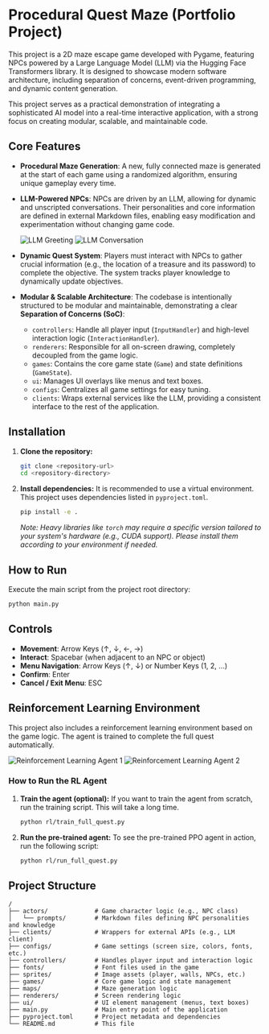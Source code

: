 # Procedural Quest Maze (Portfolio Project)

This project is a 2D maze escape game developed with Pygame, featuring NPCs powered by a Large Language Model (LLM) via the Hugging Face Transformers library. It is designed to showcase modern software architecture, including separation of concerns, event-driven programming, and dynamic content generation.

This project serves as a practical demonstration of integrating a sophisticated AI model into a real-time interactive application, with a strong focus on creating modular, scalable, and maintainable code.

## Core Features

- **Procedural Maze Generation**: A new, fully connected maze is generated at the start of each game using a randomized algorithm, ensuring unique gameplay every time.

- **LLM-Powered NPCs**: NPCs are driven by an LLM, allowing for dynamic and unscripted conversations. Their personalities and core information are defined in external Markdown files, enabling easy modification and experimentation without changing game code.

  ![LLM Greeting](images/llm_greeting.gif)
  ![LLM Conversation](images/llm_conversation.gif)

- **Dynamic Quest System**: Players must interact with NPCs to gather crucial information (e.g., the location of a treasure and its password) to complete the objective. The system tracks player knowledge to dynamically update objectives.

- **Modular & Scalable Architecture**: The codebase is intentionally structured to be modular and maintainable, demonstrating a clear **Separation of Concerns (SoC)**:
    - `controllers`: Handle all player input (`InputHandler`) and high-level interaction logic (`InteractionHandler`).
    - `renderers`: Responsible for all on-screen drawing, completely decoupled from the game logic.
    - `games`: Contains the core game state (`Game`) and state definitions (`GameState`).
    - `ui`: Manages UI overlays like menus and text boxes.
    - `configs`: Centralizes all game settings for easy tuning.
    - `clients`: Wraps external services like the LLM, providing a consistent interface to the rest of the application.

## Installation

1.  **Clone the repository:**
    ```bash
    git clone <repository-url>
    cd <repository-directory>
    ```

2.  **Install dependencies:**
    It is recommended to use a virtual environment. This project uses dependencies listed in `pyproject.toml`.
    ```bash
    pip install -e .
    ```
    *Note: Heavy libraries like `torch` may require a specific version tailored to your system's hardware (e.g., CUDA support). Please install them according to your environment if needed.*

## How to Run

Execute the main script from the project root directory:

```bash
python main.py
```

## Controls

-   **Movement**: Arrow Keys (↑, ↓, ←, →)
-   **Interact**: Spacebar (when adjacent to an NPC or object)
-   **Menu Navigation**: Arrow Keys (↑, ↓) or Number Keys (1, 2, ...)
-   **Confirm**: Enter
-   **Cancel / Exit Menu**: ESC

## Reinforcement Learning Environment

This project also includes a reinforcement learning environment based on the game logic. The agent is trained to complete the full quest automatically.

![Reinforcement Learning Agent 1](images/rl_1.gif)
![Reinforcement Learning Agent 2](images/rl_2.gif)

### How to Run the RL Agent

1.  **Train the agent (optional):**
    If you want to train the agent from scratch, run the training script. This will take a long time.
    ```bash
    python rl/train_full_quest.py
    ```

2.  **Run the pre-trained agent:**
    To see the pre-trained PPO agent in action, run the following script:
    ```bash
    python rl/run_full_quest.py
    ```

## Project Structure

```
/
├── actors/             # Game character logic (e.g., NPC class)
│   └── prompts/        # Markdown files defining NPC personalities and knowledge
├── clients/            # Wrappers for external APIs (e.g., LLM client)
├── configs/            # Game settings (screen size, colors, fonts, etc.)
├── controllers/        # Handles player input and interaction logic
├── fonts/              # Font files used in the game
├── sprites/            # Image assets (player, walls, NPCs, etc.)
├── games/              # Core game logic and state management
├── maps/               # Maze generation logic
├── renderers/          # Screen rendering logic
├── ui/                 # UI element management (menus, text boxes)
├── main.py             # Main entry point of the application
├── pyproject.toml      # Project metadata and dependencies
└── README.md           # This file
```